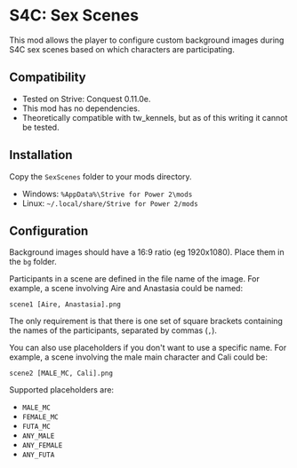 # S4C: Sex Scenes

This mod allows the player to configure custom background images during S4C sex scenes
based on which characters are participating.

## Compatibility

- Tested on Strive: Conquest 0.11.0e.
- This mod has no dependencies.
- Theoretically compatible with tw_kennels, but as of this writing it cannot be tested.

## Installation

Copy the `SexScenes` folder to your mods directory.

- Windows: `%AppData%\Strive for Power 2\mods`
- Linux:  `~/.local/share/Strive for Power 2/mods`

## Configuration

Background images should have a 16:9 ratio (eg 1920x1080). Place them in the `bg` folder.

Participants in a scene are defined in the file name of the image. For example, a scene
involving Aire and Anastasia could be named:

```
scene1 [Aire, Anastasia].png
```

The only requirement is that there is one set of square brackets containing the names of the
participants, separated by commas (`,`).

You can also use placeholders if you don't want to use a specific name. For example, a scene
involving the male main character and Cali could be:

```
scene2 [MALE_MC, Cali].png
```

Supported placeholders are:

- `MALE_MC`
- `FEMALE_MC`
- `FUTA_MC`
- `ANY_MALE`
- `ANY_FEMALE`
- `ANY_FUTA`
